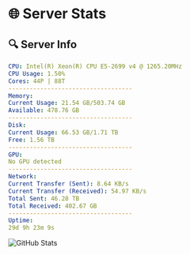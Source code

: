 # 🌐 Server Stats
## 🔍 Server Info
```yaml
CPU: Intel(R) Xeon(R) CPU E5-2699 v4 @ 1265.20MHz
CPU Usage: 1.50%
Cores: 44P | 88T
-----------------------------------
Memory:
Current Usage: 21.54 GB/503.74 GB
Available: 478.76 GB
-----------------------------------
Disk:
Current Usage: 66.53 GB/1.71 TB
Free: 1.56 TB
-----------------------------------
GPU:
No GPU detected
-----------------------------------
Network:
Current Transfer (Sent): 8.64 KB/s
Current Transfer (Received): 54.97 KB/s
Total Sent: 46.28 TB
Total Received: 402.67 GB
-----------------------------------
Uptime:
29d 9h 23m 9s
```
![GitHub Stats](https://img.shields.io/badge/Updated-2025-04-06_06:45:58-blue)